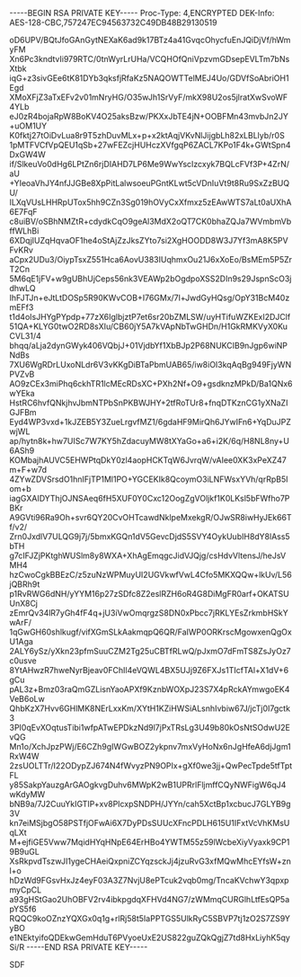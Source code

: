 -----BEGIN RSA PRIVATE KEY-----
Proc-Type: 4,ENCRYPTED
DEK-Info: AES-128-CBC,757247EC94563732C49DB48B29130519

oD6UPV/BQtJfoGAnGytNEXaK6ad9k17BTz4a41GvqcOhycfuEnJQiDjVf/hWmyFM
Xn6Pc3kndtvIi979RTC/0tnWyrLrUHa/VCQHOfQniVpzvmGDsepEVLTm7bNsXtbk
iqG+z3sivGEe6tK81DYb3qksfjRfaKz5NAQOWTTelMEJ4Uo/GDVfSoAbriOH1Egd
XMoXFjZ3aTxEFv2v01mNryHG/O35wJh1SrVyF/mkX98U2os5jlratXwSvoWF4YLb
eJ0zR4bojaRpW8BoKV4O25aksBzw/PKXxJbTE4jN+OOBFMn43mvbJn2JY+uOM1UY
K0fktj27tOiDvLua8r9T5zhDuvMLx+p+x2ktAqjVKvNlJijgbLh82xLBLlyb/r0S
1pMTFVCfVpQEU1qSb+27wFEZcjHUHczXVfgqP6ZACL7KPo1F4k+GWtSpn4DxGW4W
if/SlkeuVo0dHg6LPtZn6rjDIAHD7LP6Me9WwYscIzcxyk7BQLcFVf3P+4ZrN/aU
+YIeoaVhJY4nfJJGBe8XpPitLalwsoeuPGntKLwt5cVDnIuVt9t8Ru9SxZzBUQU/
ILXqVUsLHHRpUTox5hh9CZn3Sg019hOVyCxXfmxz5zEAwWTS7aLt0aUXhA6E7FqF
c8uiBV/oSBhNMZtR+cdydkCqO9geAl3MdX2oQT7CK0bhaZQJa7WVmbmVbffWLhBi
6XDqjIUZqHqvaOF1he4oStAjZzJksZYto7si2XgHOODD8W3J7Yf3mA8K5PVFvKRv
aCpx2UDu3/OiypTsxZ551Hca6AovU383IUqhmxOu21J6xXoEo/BsMEm5P5ZrT2Cn
5M6qE1jFV+w9gUBhUjCeps56nk3VEAWp2bOgdpoXSS2DIn9s29JspnScO3jdhwLQ
IhFJTJn+eJtLtDOSp5R90KWvCOB+I76GMx/7l+JwdGyHQsg/OpY31BcM40zmEFf3
t1d4oIsJHYgPYpdp+77zX6IglbjztP7et6sr20bZMLSW/uyHTifuWZKExI2DJClf
51QA+KLYG0twO2RD8sXIu/CB60jY5A7kVApNbTwGHDn/H1GkRMKVyX0KuCVL31/4
bhqq/aLja2dynGWyk406VQbjJ+01VjdbYf1XbBJp2P68NUKCIB9nJgp6wiNPNdBs
7XU6WgRDrLUxoNLdr6V3vKKgDiBTaPbmUAB65/iw8iOI3kqAqBg949FjyWNPVZvB
AO9zCEx3miPhq6ckhTR1lcMEcRDsXC+PXh2Nf+O9+gsdknzMPkD/Ba1QNx6wYEka
HstRC6hvfQNkjhvJbmNTPbSnPKBWJHY+2tfRoTUr8+fnqDTKznCG1yXNaZIGJFBm
Eyd4WP3vxd+1kJZEB5Y3ZueLrgvfMZ1/6gdaHF9MirQh6JYwIFn6+YqDuJPZwjWL
ap/hytn8k+hw7UISc7W7KY5hZdacuyMW8tXYaGo+a6+i2K/6q/H8NL8ny+U6ASh9
KOMbajhAUVC5EHWPtqDkY0zl4aopHCKTqW6JvrqW/vAIee0XK3xPeXZ47m+F+w7d
4ZYwZDVSrsdO1hnIFjTP1Ml1PO+YGCEKIk8QcoymO3iLNFWsxYVh/qrRpB5Iom+b
iagGXAIDYThjOJNSAeq6fH5XUF0Y0Cxc12OogZgVOljkf1K0LKsl5bFWfho7PBKr
A9GVti96Ra9Oh+svr6QY20CvOHTcawdNklpeMxekgR/OJwSR8iwHyJEk66Tf/v2/
Zrn0JxdlV7ULQG9j7j/5bmxKGQn1dV5GevcDjdS5SVY4OykUubIH8dY8lAss5bTH
g7cIFJZjPKtghWUSlm8y8WXA+XhAgEmqgcJidVJQjg/csHdvVltensJ/heJsVMH4
hzCwoCgkBBEzC/z5zuNzWPMuyUI2UGVkwfVwL4Cfo5MKXQQw+lkUv/L56jQBRh9t
p1RvRWG6dNH/yYYM16p27zSDfc8Z2eslRZH6oR4G8DiMgFR0arf+OKATSUUnX8Cj
zEmrQv34lR7yGh4fF4q+jU3iVwOmqrgzS8DN0xPbcc7jRKLYEsZrkmbHSkYwArF/
1qGwGH60shlkugf/vifXGmSLkAakmqpQ6QR/FaIWP0ORKrscMgowxenQgOxU1Aga
2ALY6ySz/yXkn23pfmSuuCZM2Tg25uCBTfRLwQ/pJxmO7dFmTS8ZsJyOz7c0usve
8YtAHwzR7hweNyrBjeav0FChIl4eVQWL4BX5UJj9Z6FXJs1TIcfTAl+X1dV+6gCu
pAL3z+Bmz03raQmGZLisnYaoAPXf9KznbWOXpJ23S7X4pRckAYmwgoEK4VeB6oLw
QhbKzX7Hvv6GHlMK8NErLxxKm/XYtH1KZiHWSiALsnhIvbiw67J/jcTj0I7gctk3
3PI0qEvXOqtusTibi1wfpATwEPDkzNd9l7jPxTRsLg3U49b80kOsNtSOdwU2EvQG
Mn1o/XchJpzPWj/E6CZh9gIWGwBOZ2ykpnv7mxVyHoNx6nJgHfeA6djJgm1RxW4W
2zsUOLTTr/I22ODypZJ674N4fWvyzPN9OPIx+gXf0we3jj+QwPecTpde5tfTptFL
y85SakpYauzgArGAOgkvgDuhv6MWpK2wB1UPRrlFljmffCQyNWFigW6qJ4wKdyMW
bNB9a/7J2CuuYkIGTIP+xv8PIcxpSNDPH/JYYn/cah5XctBp1xcbucJ7GLYB9g3V
kn7eiMSjbgO58PSTfjOFwAi6X7DyPDsSUUcXFncPDLH615U1IFxtVcVhKMsUqLXt
M+ejfiGE5Vww7MqidHYqHNpE64ErHBo4YWTM55z59lWcbeXiyVyaxk9CP19B9uGL
XsRkpvdTszwJI1ygeCHAeiQxpniZCYqzsckJj4jzuRvG3xfMQwMhcEYfsW+znl+o
hDzWd9FGsvHxJz4eyF03A3Z7NvjU8ePTcuk2vqb0mg/TncaKVchwY3qpxpmyCpCL
a93gHStGao2UhOBFV2rv4ibkpgdqXFHVd4NG7/zWMmqCURGlhLtfEsQP5apYS5f6
RQQC9koOZnzYQXGx0q1g+rlRj58t5IaPPTGS5UlkRyC5SBVP7tj1zO2S7ZS9YyBO
e1NEktyifoQDEkwGemHduT6PVyoeUxE2US822guZQkQgjZ7td8HxLiyhK5qySi/R
-----END RSA PRIVATE KEY-----


SDF
